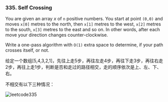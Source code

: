 ### 335. Self Crossing

You are given an array *x* of `n` positive numbers. You start at point `(0,0)` and moves `x[0]` metres to the north, then `x[1]` metres to the west, `x[2]` metres to the south, `x[3]` metres to the east and so on. In other words, after each move your direction changes counter-clockwise.

Write a one-pass algorithm with `O(1)` extra space to determine, if your path crosses itself, or not.

给定一个数组[5,4,3,2,1]，先往上走5步，再往左走4步，再往下走3步，再往右走2步，再往上走1步，判断是否和走过的路径相交，走的顺序依次是上、左、下、右。

不相交有以下三种情况：

![leetcode335](/Users/Cancel/Course/gitbooks/knowledgeTree/assets/leetcode335.jpeg)